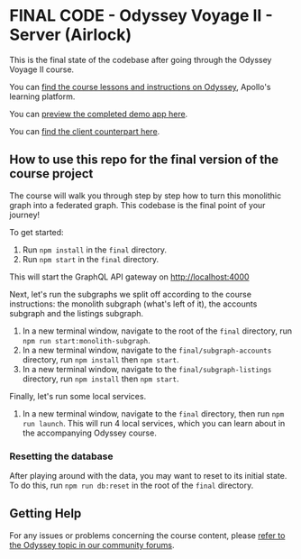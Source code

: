 # FINAL CODE - Odyssey Voyage II - Server (Airlock)

This is the final state of the codebase after going through the Odyssey Voyage II course.

You can [find the course lessons and instructions on Odyssey](http://odyssey.apollographql.com/voyage-part2), Apollo's learning platform.

You can [preview the completed demo app here](https://odyssey-airlock.netlify.app/).

You can [find the client counterpart here](https://github.com/apollographql/odyssey-voyage-II-client).

## How to use this repo for the final version of the course project

The course will walk you through step by step how to turn this monolithic graph into a federated graph. This codebase is the final point of your journey!

To get started:

1. Run `npm install` in the `final` directory.
1. Run `npm start` in the `final` directory.

This will start the GraphQL API gateway on [http://localhost:4000](http://localhost:4000)

Next, let's run the subgraphs we split off according to the course instructions: the monolith subgraph (what's left of it), the accounts subgraph and the listings subgraph.

1. In a new terminal window, navigate to the root of the `final` directory, run `npm run start:monolith-subgraph`.
1. In a new terminal window, navigate to the `final/subgraph-accounts` directory, run `npm install` then `npm start`.
1. In a new terminal window, navigate to the `final/subgraph-listings` directory, run `npm install` then `npm start`.

Finally, let's run some local services.

1. In a new terminal window, navigate to the `final` directory, then run `npm run launch`. This will run 4 local services, which you can learn about in the accompanying Odyssey course.

### Resetting the database

After playing around with the data, you may want to reset to its initial state. To do this, run `npm run db:reset` in the root of the `final` directory.

## Getting Help

For any issues or problems concerning the course content, please [refer to the Odyssey topic in our community forums](https://community.apollographql.com/tags/c/help/6/odyssey).